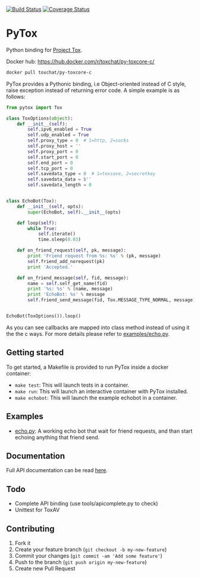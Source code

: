 [![Build Status](http://img.shields.io/travis/TokTok/py-toxcore-c.svg)](https://travis-ci.org/TokTok/py-toxcore-c)
[![Coverage Status](https://coveralls.io/repos/github/TokTok/py-toxcore-c/badge.svg?branch=master)](https://coveralls.io/github/TokTok/py-toxcore-c?branch=master)

# PyTox

Python binding for [Project Tox](https://github.com/TokTok/c-toxcore).

Docker hub: <https://hub.docker.com/r/toxchat/py-toxcore-c/>

```sh
docker pull toxchat/py-toxcore-c
```

PyTox provides a Pythonic binding, i.e Object-oriented instead of C style, raise
exception instead of returning error code. A simple example is as follows:

```python
from pytox import Tox

class ToxOptions(object):
    def __init__(self):
        self.ipv6_enabled = True
        self.udp_enabled = True
        self.proxy_type = 0  # 1=http, 2=socks
        self.proxy_host = ''
        self.proxy_port = 0
        self.start_port = 0
        self.end_port = 0
        self.tcp_port = 0
        self.savedata_type = 0  # 1=toxsave, 2=secretkey
        self.savedata_data = b''
        self.savedata_length = 0


class EchoBot(Tox):
    def __init__(self, opts):
        super(EchoBot, self).__init__(opts)

    def loop(self):
        while True:
            self.iterate()
            time.sleep(0.03)

    def on_friend_request(self, pk, message):
        print 'Friend request from %s: %s' % (pk, message)
        self.friend_add_norequest(pk)
        print 'Accepted.'

    def on_friend_message(self, fid, message):
        name = self.self_get_name(fid)
        print '%s: %s' % (name, message)
        print 'EchoBot: %s' % message
        self.friend_send_message(fid, Tox.MESSAGE_TYPE_NORMAL, message)


EchoBot(ToxOptions()).loop()
```

As you can see callbacks are mapped into class method instead of using it the
the c ways. For more details please refer to
[examples/echo.py](https://github.com/TokTok/py-toxcore-c/blob/master/examples/echo.py).

## Getting started

To get started, a Makefile is provided to run PyTox inside a docker container:

-   `make test`: This will launch tests in a container.
-   `make run`: This will launch an interactive container with PyTox installed.
-   `make echobot`: This will launch the example echobot in a container.

## Examples

-   [echo.py](https://github.com/TokTok/py-toxcore-c/blob/master/examples/echo.py):
    A working echo bot that wait for friend requests, and than start echoing
    anything that friend send.

## Documentation

Full API documentation can be read [here](http://aitjcize.github.io/PyTox/).

## Todo

-   Complete API binding (use tools/apicomplete.py to check)
-   Unittest for ToxAV

## Contributing

1.  Fork it
2.  Create your feature branch (`git checkout -b my-new-feature`)
3.  Commit your changes (`git commit -am 'Add some feature'`)
4.  Push to the branch (`git push origin my-new-feature`)
5.  Create new Pull Request
